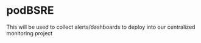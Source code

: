 # podBSRE
This will be used to collect alerts/dashboards to deploy into our centralized monitoring project
